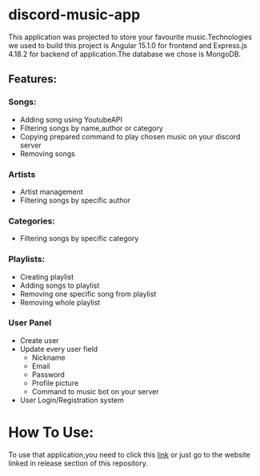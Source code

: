 # discord-music-app

This application was projected to store your favourite music.Technologies we used to build this project is Angular 15.1.0 for 
frontend and Express.js 4.18.2 for backend of application.The database we chose is MongoDB.

## Features:

### Songs:
- Adding song using YoutubeAPI
- Filtering songs by name,author or category
- Copying prepared command to play chosen music on your discord server
- Removing songs

### Artists
- Artist management
- Filtering songs by specific author

### Categories:
- Filtering songs by specific category

### Playlists:
- Creating playlist
- Adding songs to playlist
- Removing one specific song from playlist
- Removing whole playlist

### User Panel
- Create user
- Update every user field
  - Nickname
  - Email
  - Password
  - Profile picture
  - Command to music bot on your server
- User Login/Registration system


# How To Use:
To use that application,you need to click this [link](https://discord-music-app-frontend.vercel.app/landing-page) or just go to the website linked in release section of this repository.


